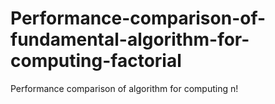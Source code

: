 # Performance-comparison-of-fundamental-algorithm-for-computing-factorial
Performance comparison of algorithm for computing n!
